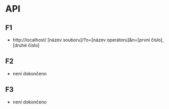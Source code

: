 # API

## F1

-  http://localhost/ [název souboru]/?o=[název operátoru]&n=[první číslo],[druhé číslo]

## F2

- není dokončeno

## F3

- není dokončeno
